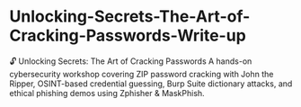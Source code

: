 # Unlocking-Secrets-The-Art-of-Cracking-Passwords-Write-up
🔓 Unlocking Secrets: The Art of Cracking Passwords A hands-on cybersecurity workshop covering ZIP password cracking with John the Ripper, OSINT-based credential guessing, Burp Suite dictionary attacks, and ethical phishing demos using Zphisher &amp; MaskPhish.

